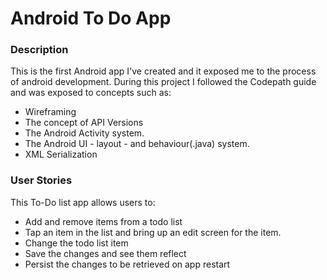 # Android To Do App

### Description 
This is the first Android app I've created and it exposed me to the process of android development.
During this project I followed the Codepath guide and was exposed to concepts such as:
- Wireframing
- The concept of API Versions
- The Android Activity system.
- The Android UI - layout - and behaviour(.java) system.
- XML Serialization


### User Stories
This To-Do list app allows users to:
- Add and remove items from a todo list
- Tap an item in the list and bring up an edit screen for the item.
- Change the todo list item 
- Save the changes and see them reflect
- Persist the changes to be retrieved on app restart

